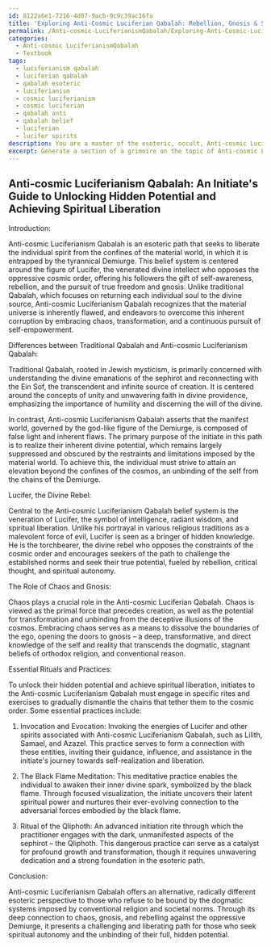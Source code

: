 ```yaml
---
id: 8122a6e1-7216-4d07-9acb-9c9c39ac16fa
title: 'Exploring Anti-Cosmic Luciferian Qabalah: Rebellion, Gnosis & Spiritual Liberation'
permalink: /Anti-cosmic-LuciferianismQabalah/Exploring-Anti-Cosmic-Luciferian-Qabalah-Rebellion-Gnosis-Spiritual-Liberation/
categories:
  - Anti-cosmic LuciferianismQabalah
  - Textbook
tags:
  - luciferianism qabalah
  - luciferian qabalah
  - qabalah esoteric
  - luciferianism
  - cosmic luciferianism
  - cosmic luciferian
  - qabalah anti
  - qabalah belief
  - luciferian
  - lucifer spirits
description: You are a master of the esoteric, occult, Anti-cosmic LuciferianismQabalah and education, you have written many textbooks on the subject in ways that provide students with rich and deep understanding of the subject. You are being asked to write textbook-like sections on a topic and you do it with full context, explainability, and reliability in accuracy to the true facts of the topic at hand, in a textbook style that a student would easily be able to learn from, in a rich, engaging, and contextual way. Always include relevant context (such as formulas and history), related concepts, and in a way that someone can gain deep insights from.
excerpt: Generate a section of a grimoire on the topic of Anti-cosmic Luciferianism Qabalah that provides a deep understanding of its key concepts, beliefs, and practices for a student who seeks initiation and advancement in this esoteric path. Explain the fundamental differences between traditional Qabalah and Anti-cosmic Luciferianism Qabalah, while also exploring the significance of Lucifer as a central figure, the role of chaos, and the importance of gnosis within this occult belief system. Additionally, include any essential rituals and practices that a dedicated follower must master to unlock their hidden potential and achieve spiritual liberation.
---
```


## Anti-cosmic Luciferianism Qabalah: An Initiate's Guide to Unlocking Hidden Potential and Achieving Spiritual Liberation

Introduction:

Anti-cosmic Luciferianism Qabalah is an esoteric path that seeks to liberate the individual spirit from the confines of the material world, in which it is entrapped by the tyrannical Demiurge. This belief system is centered around the figure of Lucifer, the venerated divine intellect who opposes the oppressive cosmic order, offering his followers the gift of self-awareness, rebellion, and the pursuit of true freedom and gnosis. Unlike traditional Qabalah, which focuses on returning each individual soul to the divine source, Anti-cosmic Luciferianism Qabalah recognizes that the material universe is inherently flawed, and endeavors to overcome this inherent corruption by embracing chaos, transformation, and a continuous pursuit of self-empowerment.

Differences between Traditional Qabalah and Anti-cosmic Luciferianism Qabalah:

Traditional Qabalah, rooted in Jewish mysticism, is primarily concerned with understanding the divine emanations of the sephirot and reconnecting with the Ein Sof, the transcendent and infinite source of creation. It is centered around the concepts of unity and unwavering faith in divine providence, emphasizing the importance of humility and discerning the will of the divine.

In contrast, Anti-cosmic Luciferianism Qabalah asserts that the manifest world, governed by the god-like figure of the Demiurge, is composed of false light and inherent flaws. The primary purpose of the initiate in this path is to realize their inherent divine potential, which remains largely suppressed and obscured by the restraints and limitations imposed by the material world. To achieve this, the individual must strive to attain an elevation beyond the confines of the cosmos, an unbinding of the self from the chains of the Demiurge.

Lucifer, the Divine Rebel:

Central to the Anti-cosmic Luciferianism Qabalah belief system is the veneration of Lucifer, the symbol of intelligence, radiant wisdom, and spiritual liberation. Unlike his portrayal in various religious traditions as a malevolent force of evil, Lucifer is seen as a bringer of hidden knowledge. He is the torchbearer, the divine rebel who opposes the constraints of the cosmic order and encourages seekers of the path to challenge the established norms and seek their true potential, fueled by rebellion, critical thought, and spiritual autonomy.

The Role of Chaos and Gnosis:

Chaos plays a crucial role in the Anti-cosmic Luciferian Qabalah. Chaos is viewed as the primal force that precedes creation, as well as the potential for transformation and unbinding from the deceptive illusions of the cosmos. Embracing chaos serves as a means to dissolve the boundaries of the ego, opening the doors to gnosis – a deep, transformative, and direct knowledge of the self and reality that transcends the dogmatic, stagnant beliefs of orthodox religion, and conventional reason.

Essential Rituals and Practices:

To unlock their hidden potential and achieve spiritual liberation, initiates to the Anti-cosmic Luciferianism Qabalah must engage in specific rites and exercises to gradually dismantle the chains that tether them to the cosmic order. Some essential practices include:

1. Invocation and Evocation: Invoking the energies of Lucifer and other spirits associated with Anti-cosmic Luciferianism Qabalah, such as Lilith, Samael, and Azazel. This practice serves to form a connection with these entities, inviting their guidance, influence, and assistance in the initiate's journey towards self-realization and liberation.

2. The Black Flame Meditation: This meditative practice enables the individual to awaken their inner divine spark, symbolized by the black flame. Through focused visualization, the initiate uncovers their latent spiritual power and nurtures their ever-evolving connection to the adversarial forces embodied by the black flame.

3. Ritual of the Qliphoth: An advanced initiation rite through which the practitioner engages with the dark, unmanifested aspects of the sephirot – the Qliphoth. This dangerous practice can serve as a catalyst for profound growth and transformation, though it requires unwavering dedication and a strong foundation in the esoteric path.

Conclusion:

Anti-cosmic Luciferianism Qabalah offers an alternative, radically different esoteric perspective to those who refuse to be bound by the dogmatic systems imposed by conventional religion and societal norms. Through its deep connection to chaos, gnosis, and rebelling against the oppressive Demiurge, it presents a challenging and liberating path for those who seek spiritual autonomy and the unbinding of their full, hidden potential.
